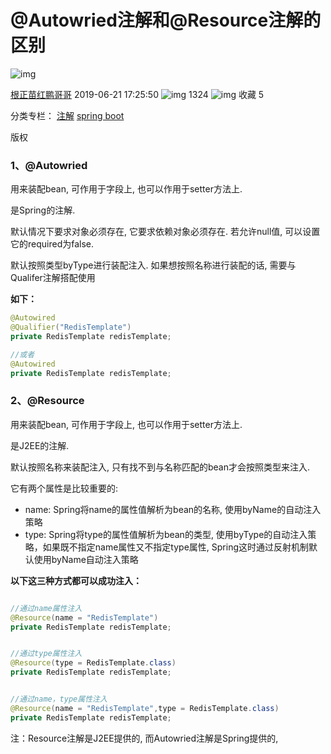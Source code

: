 # @Autowried注解和@Resource注解的区别

![img](https://csdnimg.cn/release/phoenix/template/new_img/original.png)

[根正苗红鹏哥哥](https://me.csdn.net/sinat_31155413) 2019-06-21 17:25:50 ![img](https://csdnimg.cn/release/phoenix/template/new_img/articleReadEyes.png) 1324 ![img](https://csdnimg.cn/release/phoenix/template/new_img/tobarCollect.png) 收藏 5



分类专栏： [注解](https://blog.csdn.net/sinat_31155413/category_9049934.html) [spring boot](https://blog.csdn.net/sinat_31155413/category_9050724.html)

版权

### 1、@Autowried

用来装配bean, 可作用于字段上, 也可以作用于setter方法上.

是Spring的注解.

默认情况下要求对象必须存在, 它要求依赖对象必须存在. 若允许null值, 可以设置它的required为false.

默认按照类型byType进行装配注入. 如果想按照名称进行装配的话, 需要与Qualifer注解搭配使用

**如下：**

```java
@Autowired
@Qualifier("RedisTemplate")
private RedisTemplate redisTemplate;

//或者
@Autowired
private RedisTemplate redisTemplate;
```



### 2、@Resource

用来装配bean, 可作用于字段上, 也可以作用于setter方法上.

是J2EE的注解.

默认按照名称来装配注入, 只有找不到与名称匹配的bean才会按照类型来注入.

它有两个属性是比较重要的:

- name: Spring将name的属性值解析为bean的名称, 使用byName的自动注入策略
- type: Spring将type的属性值解析为bean的类型, 使用byType的自动注入策略，如果既不指定name属性又不指定type属性, Spring这时通过反射机制默认使用byName自动注入策略

 **以下这三种方式都可以成功注入：**

```java

//通过name属性注入
@Resource(name = "RedisTemplate")
private RedisTemplate redisTemplate;


//通过type属性注入
@Resource(type = RedisTemplate.class)
private RedisTemplate redisTemplate;


//通过name，type属性注入
@Resource(name = "RedisTemplate",type = RedisTemplate.class)
private RedisTemplate redisTemplate;
```

注：Resource注解是J2EE提供的, 而Autowried注解是Spring提供的,





